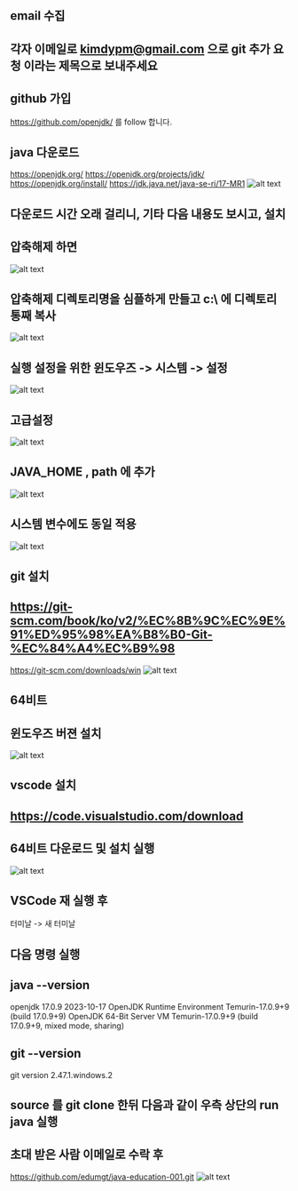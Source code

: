 ## email 수집
## 각자 이메일로 kimdypm@gmail.com 으로 git 추가 요청 이라는 제목으로 보내주세요

## github 가입
https://github.com/openjdk/ 를 follow 합니다.

## java 다운로드
https://openjdk.org/
https://openjdk.org/projects/jdk/
https://openjdk.org/install/
https://jdk.java.net/java-se-ri/17-MR1
![alt text](image.png)
## 다운로드 시간 오래 걸리니, 기타 다음 내용도 보시고, 설치
## 압축해제 하면
![alt text](image-1.png)
## 압축해제 디렉토리명을 심플하게 만들고 c:\ 에 디렉토리 통째 복사
![alt text](image-2.png)
## 실행 설정을 위한 윈도우즈 -> 시스템 -> 설정
![alt text](image-3.png)
## 고급설정
![alt text](image-4.png)
## JAVA_HOME , path 에 추가
![alt text](image-5.png)
## 시스템 변수에도 동일 적용
![alt text](image-6.png)


## git 설치
## https://git-scm.com/book/ko/v2/%EC%8B%9C%EC%9E%91%ED%95%98%EA%B8%B0-Git-%EC%84%A4%EC%B9%98
https://git-scm.com/downloads/win
![alt text](image-7.png)
## 64비트
## 윈도우즈 버젼 설치
![alt text](image-8.png)

## vscode 설치
## https://code.visualstudio.com/download
## 64비트 다운로드 및 설치 실행
![alt text](image-9.png)


## VSCode 재 실행 후
터미날 -> 새 터미날

## 다음 명령 실행
## java --version
openjdk 17.0.9 2023-10-17
OpenJDK Runtime Environment Temurin-17.0.9+9 (build 17.0.9+9)
OpenJDK 64-Bit Server VM Temurin-17.0.9+9 (build 17.0.9+9, mixed mode, sharing)
## git --version
git version 2.47.1.windows.2



## source 를 git clone 한뒤 다음과 같이 우측 상단의 run java 실행
## 초대 받은 사람 이메일로 수락 후
https://github.com/edumgt/java-education-001.git
![alt text](image-10.png)
